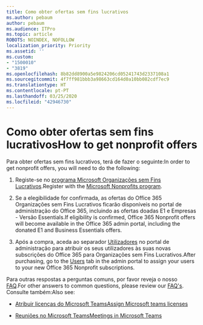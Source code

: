 ```yaml
---
title: Como obter ofertas sem fins lucrativos
ms.author: pebaum
author: pebaum
ms.audience: ITPro
ms.topic: article
ROBOTS: NOINDEX, NOFOLLOW
localization_priority: Priority
ms.assetid: ''
ms.custom:
- "1500010"
- "3819"
ms.openlocfilehash: 8b82dd8900a5e9824206cd05241743d2337108a1
ms.sourcegitcommit: 4f7ff981bbb3a98663cd164d0a10bb082cdf7ec9
ms.translationtype: HT
ms.contentlocale: pt-PT
ms.lasthandoff: 03/25/2020
ms.locfileid: "42946730"
---
```

# <a name="how-to-get-nonprofit-offers"></a><span data-ttu-id="d9580-102">Como obter ofertas sem fins lucrativos</span><span class="sxs-lookup"><span data-stu-id="d9580-102">How to get nonprofit offers</span></span>

<span data-ttu-id="d9580-103">Para obter ofertas sem fins lucrativos, terá de fazer o seguinte:</span><span class="sxs-lookup"><span data-stu-id="d9580-103">In order to get nonprofit offers, you will need to do the following:</span></span>

1. <span data-ttu-id="d9580-104">Registe-se no [programa Microsoft Organizações sem Fins Lucrativos](https://go.microsoft.com/fwlink/p/?linkid=2008962).</span><span class="sxs-lookup"><span data-stu-id="d9580-104">Register with the [Microsoft Nonprofits program](https://go.microsoft.com/fwlink/p/?linkid=2008962).</span></span>

2. <span data-ttu-id="d9580-105">Se a elegibilidade for confirmada, as ofertas do Office 365 Organizações sem Fins Lucrativos ficarão disponíveis no portal de administração do Office 365, incluindo as ofertas doadas E1 e Empresas - Versão Essentials.</span><span class="sxs-lookup"><span data-stu-id="d9580-105">If eligibility is confirmed, Office 365 Nonprofit offers will become available in the Office 365 admin portal, including the donated E1 and Business Essentials offers.</span></span>

3. <span data-ttu-id="d9580-106">Após a compra, aceda ao separador [Utilizadores](https://admin.microsoft.com/Adminportal/Home#/users) no portal de administração para atribuir os seus utilizadores às suas novas subscrições do Office 365 para Organizações sem Fins Lucrativos.</span><span class="sxs-lookup"><span data-stu-id="d9580-106">After purchasing, go to the [Users](https://admin.microsoft.com/Adminportal/Home#/users) tab in the admin portal to assign your users to your new Office 365 Nonprofit subscriptions.</span></span>

<span data-ttu-id="d9580-107">Para outras respostas a perguntas comuns, por favor reveja o nosso [FAQ](https://www.microsoft.com/microsoft-365/nonprofit/office-365-nonprofit#coreui-heading-67lnrlz).</span><span class="sxs-lookup"><span data-stu-id="d9580-107">For other answers to common questions, please review our [FAQ's](https://www.microsoft.com/microsoft-365/nonprofit/office-365-nonprofit#coreui-heading-67lnrlz).</span></span> <span data-ttu-id="d9580-108">Consulte também:</span><span class="sxs-lookup"><span data-stu-id="d9580-108">Also see:</span></span>

- [<span data-ttu-id="d9580-109">Atribuir licenças do Microsoft Teams</span><span class="sxs-lookup"><span data-stu-id="d9580-109">Assign Microsoft teams licenses</span></span>](https://docs.microsoft.com/MicrosoftTeams/assign-teams-licenses)

- [<span data-ttu-id="d9580-110">Reuniões no Microsoft Teams</span><span class="sxs-lookup"><span data-stu-id="d9580-110">Meetings in Microsoft Teams</span></span>](https://docs.microsoft.com/MicrosoftTeams/tutorial-meetings-in-teams)